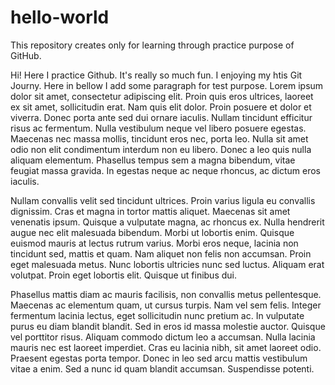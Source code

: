 # hello-world
This repository creates only for learning through practice purpose of GitHub.

Hi! Here I practice Github. It's really so much fun. I enjoying my htis Git Journy. Here in bellow I add some paragraph for test purpose. 
Lorem ipsum dolor sit amet, consectetur adipiscing elit. Proin quis eros ultrices, laoreet ex sit amet, sollicitudin erat. Nam quis elit dolor. Proin posuere et dolor et viverra. Donec porta ante sed dui ornare iaculis. Nullam tincidunt efficitur risus ac fermentum. Nulla vestibulum neque vel libero posuere egestas. Maecenas nec massa mollis, tincidunt eros nec, porta leo. Nulla sit amet odio non elit condimentum interdum non eu libero. Donec a leo quis nulla aliquam elementum. Phasellus tempus sem a magna bibendum, vitae feugiat massa gravida. In egestas neque ac neque rhoncus, ac dictum eros iaculis.

Nullam convallis velit sed tincidunt ultrices. Proin varius ligula eu convallis dignissim. Cras et magna in tortor mattis aliquet. Maecenas sit amet venenatis ipsum. Quisque a vulputate magna, ac rhoncus ex. Nulla hendrerit augue nec elit malesuada bibendum. Morbi ut lobortis enim. Quisque euismod mauris at lectus rutrum varius. Morbi eros neque, lacinia non tincidunt sed, mattis et quam. Nam aliquet non felis non accumsan. Proin eget malesuada metus. Nunc lobortis ultricies nunc sed luctus. Aliquam erat volutpat. Proin eget lobortis elit. Quisque ut finibus dui.

Phasellus mattis diam ac mauris facilisis, non convallis metus pellentesque. Maecenas ac elementum quam, ut cursus turpis. Nam vel sem felis. Integer fermentum lacinia lectus, eget sollicitudin nunc pretium ac. In vulputate purus eu diam blandit blandit. Sed in eros id massa molestie auctor. Quisque vel porttitor risus. Aliquam commodo dictum leo a accumsan. Nulla lacinia mauris nec est laoreet imperdiet. Cras eu lacinia nibh, sit amet laoreet odio. Praesent egestas porta tempor. Donec in leo sed arcu mattis vestibulum vitae a enim. Sed a nunc id quam blandit accumsan. Suspendisse potenti.
